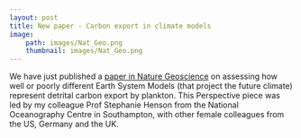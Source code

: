 ```yaml
---
layout: post
title: New paper - Carbon export in climate models
image: 
    path: images/Nat_Geo.png
    thumbnail: images/Nat_Geo.png
---
```


We have just published a [paper in Nature Geoscience](https://www.nature.com/articles/s41561-022-00927-0) on assessing how well or poorly different Earth System Models (that project the future climate) represent detrital carbon export by plankton. This Perspective piece was led by my colleague Prof Stephanie Henson from the National Oceanography Centre in Southampton, with other female colleagues from the US, Germany and the UK.

